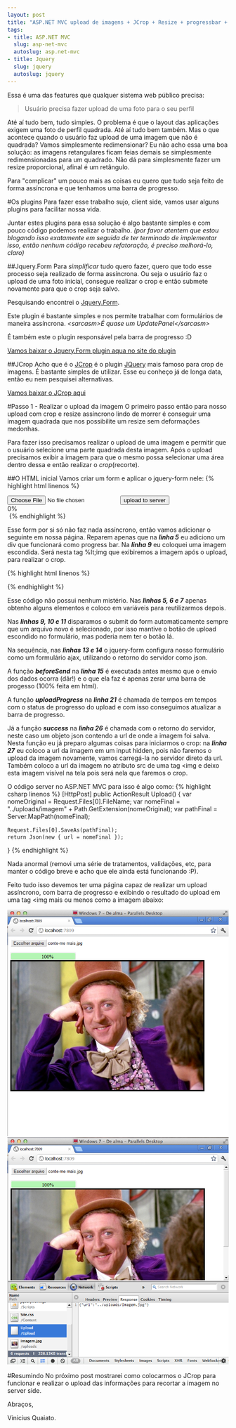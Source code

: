 ```yaml
---
layout: post
title: "ASP.NET MVC upload de imagens + JCrop + Resize + progressbar + tudo assíncrono"
tags:
- title: ASP.NET MVC
  slug: asp-net-mvc
  autoslug: asp.net-mvc
- title: Jquery
  slug: jquery
  autoslug: jquery
---
```

Essa é uma das features que qualquer sistema web público precisa:
> Usuário precisa fazer upload de uma foto para o seu perfil

Até aí tudo bem, tudo simples. O problema é que o layout das aplicações exigem uma foto de perfil quadrada. Até aí tudo bem também. Mas o que acontece quando o usuário faz upload de uma imagem que não é quadrada? Vamos simplesmente redimensionar? Eu não acho essa uma boa solução: as imagens retangulares ficam feias demais se simplesmente redimensionadas para um quadrado. Não dá para simplesmente fazer um resize proporcional, afinal é um retângulo.

Para "complicar" um pouco mais as coisas eu quero que tudo seja feito de forma assíncrona e que tenhamos uma barra de progresso.

#Os plugins
Para fazer esse trabalho sujo, client side, vamos usar alguns plugins para facilitar nossa vida.

Juntar estes plugins para essa solução é algo bastante simples e com pouco código podemos realizar o trabalho. *(por favor atentem que estou blogando isso exatamente em seguida de ter terminado de implementar isso, então nenhum código recebeu refatoração, é preciso melhorá-lo, claro)*

##Jquery.Form
Para *simplificar* tudo quero fazer, quero que todo esse processo seja realizado de forma assíncrona. Ou seja o usuário faz o upload de uma foto inicial, consegue realizar o crop e então submete novamente para que o crop seja salvo.

Pesquisando encontrei o [Jquery.Form][jquery-form].

Este plugin é bastante simples e nos permite trabalhar com formulários de maneira assíncrona. *&lt;sarcasm&gt;É quase um UpdatePanel&lt;/sarcasm&gt;*

É também este o plugin responsável pela barra de progresso :D

[Vamos baixar o Jquery.Form plugin aqua no site do plugin][jquery-form-download]

##JCrop
Acho que é o [JCrop][jcrop] é o plugin [JQuery][jquery] mais famoso para crop de imagens. É bastante simples de utilizar. Esse eu conheço já de longa data, então eu nem pesquisei alternativas.

[Vamos baixar o JCrop aqui][jcrop-download]

#Passo 1 - Realizar o upload da imagem
O primeiro passo então para nosso upload com crop e resize assíncrono lindo de morrer é conseguir uma imagem quadrada que nos possibilite um resize sem deformações medonhas.

Para fazer isso precisamos realizar o upload de uma imagem e permitir que o usuário selecione uma parte quadrada desta imagem. Após o upload precisamos exibir a imagem para que o mesmo possa selecionar uma área dentro dessa e então realizar o *crop*(recorte).

##O HTML inicial
Vamos criar um form e aplicar o jquery-form nele:
{% highlight html linenos %}
<form action='@Url.Action("Upload")' method="post" enctype="multipart/form-data" name="imagem_original">
    <input type="file" name="imagem" />
    <input type="submit" value="upload to server" class="hidden" id="upload" />
</form>
<div class="progress">
    <div class="bar"></div>
    <div class="percent">0%</div>
</div>
<img src="" class="hidden" id="imagem_crop" />
{% endhighlight %}

Esse form por si só não faz nada assíncrono, então vamos adicionar o seguinte em nossa página. Reparem apenas que na ***linha 5*** eu adiciono um div que funcionará como progress bar.
Na ***linha 9*** eu coloquei uma imagem escondida. Será nesta tag %lt;img que exibiremos a imagem após o upload, para realizar o crop.

{% highlight html linenos %}
<script src='@Url.Content("~/Scripts/jquery-1.7.2.min.js")' type="text/javascript"></script>
<script src='@Url.Content("~/Scripts/jquery.form.js")' type="text/javascript"></script>
<script>
(function () {
    var bar = $('.bar');
    var percent = $('.percent');
    var status = $('#status');

    $('input[name=imagem]').live('change', function () {
        $("#upload").click();
    });

    $('form[name=upload]').ajaxForm({
        dataType: 'json',
        beforeSend: function () {
            status.empty();
            var percentVal = '0%';
            bar.width(percentVal);
            percent.html(percentVal);
        },
        uploadProgress: function (event, position, total, percentComplete) {
            var percentVal = percentComplete + '%';
            bar.width(percentVal);
            percent.html(percentVal);
        },
        success: function (data) {
            $('input[name=url]').val(data.url);
            $("#imagem_crop").attr("src", data.url);
            $("#imagem_crop").removeClass("hidden");
        }
    });
})();
</script>
{% endhighlight %}

Esse código não possui nenhum mistério.
Nas ***linhas 5, 6 e 7*** apenas obtenho alguns elementos e coloco em variáveis para reutilizarmos depois.

Nas ***linhas 9, 10 e 11*** disparamos o submit do form automaticamente sempre que um arquivo novo é selecionado, por isso mantive o botão de upload escondido no formulário, mas poderia nem ter o botão lá.

Na sequência, nas ***linhas 13 e 14*** o jquery-form configura nosso formulário como um formulário ajax, utilizando o retorno do servidor como json.

A função ***beforeSend*** na ***linha 15*** é executada antes mesmo que o envio dos dados ocorra (dãr!) e o que ela faz é apenas zerar uma barra de progesso (100% feita em html).

A função ***uploadProgress*** na ***linha 21*** é chamada de tempos em tempos com o status de progresso do upload e com isso conseguimos atualizar a barra de progresso.

Já a função ***success*** na ***linha 26*** é chamada com o retorno do servidor, neste caso um objeto json contendo a url de onde a imagem foi salva.
Nesta função eu já preparo algumas coisas para iniciarmos o crop: na ***linha 27*** eu coloco a url da imagem em um input hidden, pois não faremos o upload da imagem novamente, vamos carregá-la no servidor direto da url. Também coloco a url da imagem no atributo src de uma tag &lt;img e deixo esta imagem visível na tela pois será nela que faremos o crop.

O código server no ASP.NET MVC para isso é algo como:
{% highlight csharp linenos %}
[HttpPost]
public ActionResult Upload() {
    var nomeOriginal = Request.Files[0].FileName;
    var nomeFinal = "../uploads/imagem" + Path.GetExtension(nomeOriginal);
    var pathFinal = Server.MapPath(nomeFinal);

    Request.Files[0].SaveAs(pathFinal);
    return Json(new { url = nomeFinal });
}
{% endhighlight %}

Nada anormal (removi uma série de tratamentos, validações, etc, para manter o código breve e acho que ele ainda está funcionando :P).

Feito tudo isso devemos ter uma página capaz de realizar um upload assíncrono, com barra de progresso e exibindo o resultado do upload em uma tag &lt;img mais ou menos como a imagem abaixo:

<img src="/images_posts/upload-progressbar-assincrono-1.png" class="post_img" alt="ubber elegant"/>
<img src="/images_posts/upload-progressbar-assincrono-2.png" class="post_img" alt="ubber elegant"/>

#Resumindo
No próximo post mostrarei como colocarmos o JCrop para funcionar e realizar o upload das informações para recortar a imagem no server side.

Abraços,

Vinicius Quaiato.

[jquery]:http://jquery.com
[jcrop]:http://deepliquid.com/content/Jcrop.html
[jcrop-download]:http://deepliquid.com/content/Jcrop_Download.html
[jquery-form]:http://jquery.malsup.com/form/
[jquery-form-download]:http://jquery.malsup.com/form/#download
